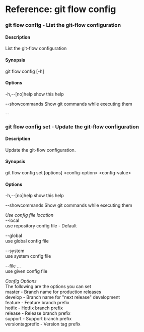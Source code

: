 # Reference: git flow config

### git flow config - List the git-flow configuration

#### Description
 List the git-flow configuration

#### Synopsis
git flow config [-h]

#### Options
-h,--[no]help
show this help

--showcommands
Show git commands while executing them

--

### git flow config set - Update the git-flow configuration

#### Description
Update the git-flow configuration.

#### Synopsis
git flow config set [options] \<config-option\> \<config-value\> 

#### Options
-h,--[no]help
show this help

--showcommands
Show git commands while executing them

*Use config file location*    
--local    
use repository config file - Default    

--global    
use global config file    

--system    
use system config file        

--file ...    
use given config file    
    

*Config Options*    
The following are the options you can set    
master				- Branch name for production releases    
develop				- Branch name for "next release" development    
feature				- Feature branch prefix    
hotfix				- Hotfix branch prefix    
release				- Release branch prefix    
support				- Support branch prefix    
versiontagprefix	- Version tag prefix    